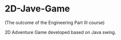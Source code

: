 # 2D-Jave-Game
(The outcome of the Engineering Part III course)

2D Adventure Game developed based on Java swing.
